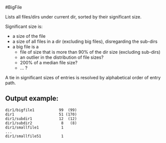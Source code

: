 #BigFile

Lists all files/dirs under current dir, sorted by their significant size.

Significant size is:
* a size of the file
* a size of all files in a dir (excluding big files), disregarding the sub-dirs  
* a big file is a 
  * file of size that is more than 90% of the dir size (excluding sub-dirs)
  * an outlier in the distribution of file sizes?
  * 200% of a median file size?
  * ... ? 

A tie in significant sizes of entries is resolved by alphabetical order of entry path.
  
Output example:
---------------
    dir1/bigfile1           99  (99) 
    dir1                    51 (170)
    dir1/subdir1            12  (12)
    dir1/subdir2             8   (8)
    dir1/smallfile1          1
    ...
    dir1/smallfile51         1